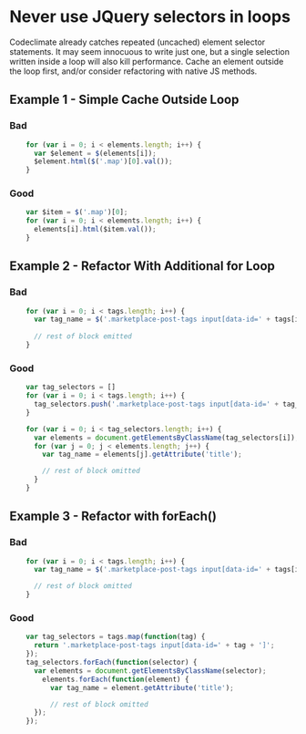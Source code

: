 # Never use JQuery selectors in loops

Codeclimate already catches repeated (uncached) element selector statements. It may seem innocuous to write just one, but a single selection written inside a loop will also kill performance.
Cache an element outside the loop first, and/or consider refactoring with native JS methods.

## Example 1 - Simple Cache Outside Loop

### Bad
````javascript
    for (var i = 0; i < elements.length; i++) {
      var $element = $(elements[i]);
      $element.html($('.map')[0].val());
    }
````

### Good
````javascript
    var $item = $('.map')[0];
    for (var i = 0; i < elements.length; i++) {
      elements[i].html($item.val());
    }
````

## Example 2 - Refactor With Additional for Loop

### Bad
````javascript
    for (var i = 0; i < tags.length; i++) {
      var tag_name = $('.marketplace-post-tags input[data-id=' + tags[i] + ']').attr('title');
      
      // rest of block emitted
    }
````

### Good
````javascript
    var tag_selectors = []
    for (var i = 0; i < tags.length; i++) {
      tag_selectors.push('.marketplace-post-tags input[data-id=' + tag_selectors[i] + ']');
    }

    for (var i = 0; i < tag_selectors.length; i++) {
      var elements = document.getElementsByClassName(tag_selectors[i]);
      for (var j = 0; j < elements.length; j++) {
        var tag_name = elements[j].getAttribute('title');

        // rest of block omitted
      }
    }
````

## Example 3 - Refactor with forEach()

### Bad
````javascript
    for (var i = 0; i < tags.length; i++) {
      var tag_name = $('.marketplace-post-tags input[data-id=' + tags[i] + ']').attr('title');

      // rest of block omitted
    }
````

### Good
````javascript
    var tag_selectors = tags.map(function(tag) {
      return '.marketplace-post-tags input[data-id=' + tag + ']';
    });
    tag_selectors.forEach(function(selector) {
      var elements = document.getElementsByClassName(selector);
        elements.forEach(function(element) {
          var tag_name = element.getAttribute('title');

          // rest of block omitted
      });
    });
````


    
